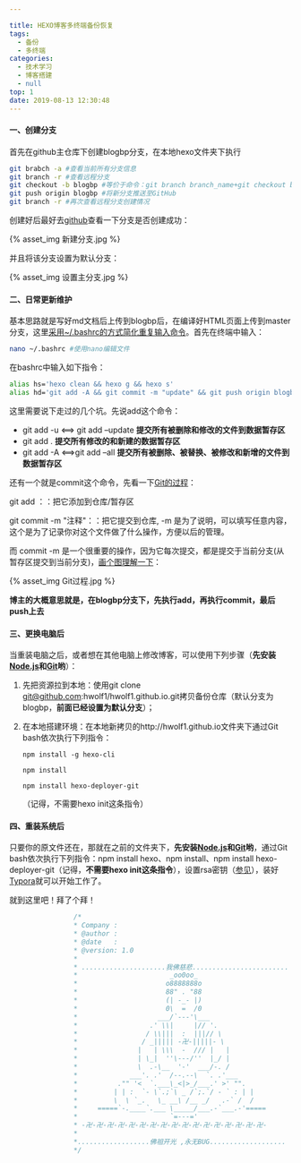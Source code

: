 ```yaml
---

title: HEXO博客多终端备份恢复
tags:
  - 备份
  - 多终端
categories:
  - 技术学习
  - 博客搭建
  - null
top: 1
date: 2019-08-13 12:30:48
---
```


#### 一、创建分支

首先在github主仓库下创建blogbp分支，在本地hexo文件夹下执行

```bash
git brabch -a #查看当前所有分支信息
git branch -r #查看远程分支
git checkout -b blogbp #等价于命令：git branch branch_name+git checkout branch_name（切换分支）
git push origin blogbp #将新分支推送至GitHub
git branch -r #再次查看远程分支创建情况
```

创建好后最好去[github](https://github.com/hwolf1/hwolf1.github.io)查看一下分支是否创建成功：

{% asset_img 新建分支.jpg %} 

并且将该分支设置为默认分支：

{% asset_img 设置主分支.jpg %}

#### 二、日常更新维护

基本思路就是写好md文档后上传到blogbp后，在编译好HTML页面上传到master分支，这里[采用~/.bashrc的方式简化重复输入命令](https://yelog.org/2017/03/23/3-hexo-instruction/)。首先在终端中输入：

```bash
nano ~/.bashrc #使用nano编辑文件
```

在bashrc中输入如下指令：

```bash
alias hs='hexo clean && hexo g && hexo s'
alias hd='git add -A && git commit -m "update" && git push origin blogbp && hexo clean && hexo g && hexo d '
```

这里需要说下走过的几个坑。先说add这个命令：

- git add -u <==> git add –update 		**提交所有被删除和修改的文件到数据暂存区**
- git add .                                               **提交所有修改的和新建的数据暂存区**
- git add -A <==>git add –all                **提交所有被删除、被替换、被修改和新增的文件到数据暂存区**

还有一个就是commit这个命令，先看一下[Git的过程](https://blog.csdn.net/qq_33877149/article/details/79672918)：

git add ：：把它添加到仓库/暂存区

git commit -m  "注释"：：把它提交到仓库, -m 是为了说明，可以填写任意内容，这个是为了记录你对这个文件做了什么操作，方便以后的管理。

而 commit -m 是一个很重要的操作，因为它每次提交，都是提交于当前分支(从暂存区提交到当前分支)，[画个图理解一下](https://blog.csdn.net/qq_33877149/article/details/79672918)： 

{% asset_img Git过程.jpg %}

**博主的大概意思就是，在blogbp分支下，先执行add，再执行commit，最后push上去**

#### 三、更换电脑后

当重装电脑之后，或者想在其他电脑上修改博客，可以使用下列步骤（**先安装[Node.js](https://nodejs.org/zh-cn/)和[Git](https://git-scm.com/downloads)哟**）：

1. 先把资源拉到本地：使用git clone git@github.com:hwolf1/hwolf1.github.io.git拷贝备份仓库（默认分支为blogbp，**前面已经设置为默认分支**）；

2. 在本地搭建环境：在本地新拷贝的http://hwolf1.github.io文件夹下通过Git bash依次执行下列指令：

   `npm install -g hexo-cli`

   `npm install`

   `npm install hexo-deployer-git`

   （记得，不需要hexo init这条指令）

#### 四、重装系统后

只要你的原文件还在，那就在之前的文件夹下，**先安装[Node.js](https://nodejs.org/zh-cn/)和[Git](https://git-scm.com/downloads)哟**，通过Git bash依次执行下列指令：npm install hexo、npm install、npm install hexo-deployer-git（记得，**不需要hexo init这条指令**），设置rsa密钥（[参见](https://huangwei666.com/2019/08/11/hexo-mellow-github%E5%88%9B%E5%BB%BA%E4%B8%AA%E4%BA%BA%E5%8D%9A%E5%AE%A2/)），装好[Typora](https://www.typora.io/#windows)就可以开始工作了。

就到这里吧！拜了个拜！



```c
				/*
				* Company : 
				* @author : 
				* @date   :  
				* @version: 1.0
				* 
				* .....................我佛慈悲........................
				*                       _oo0oo_
				*                      o8888888o
				*                      88" . "88
				*                      (| -_- |)
				*                      0\  =  /0
				*                    ___/`---'\___
				*                  .' \\|     |// '.
				*                 / \\|||  :  |||// \
				*                / _||||| -卍-|||||- \
				*               |   | \\\  -  /// |   |
				*               | \_|  ''\---/''  |_/ |
				*               \  .-\__  '-'  ___/-. /
				*             ___'. .'  /--.--\  `. .'___
				*          ."" '<  `.___\_<|>_/___.' >' "".
				*         | | :  `- \`.;`\ _ /`;.`/ - ` : | |
				*         \  \ `_.   \_ __\ /__ _/   .-` /  /
				*     =====`-.____`.___ \_____/___.-`___.-'=====
				*                       `=---='
				* -卍-卍-卍-卍-卍-卍-卍-卍-卍-卍-卍-卍-卍-卍-卍-卍-卍-
				*
				*..................佛祖开光 ,永无BUG................... 
				*/

```

